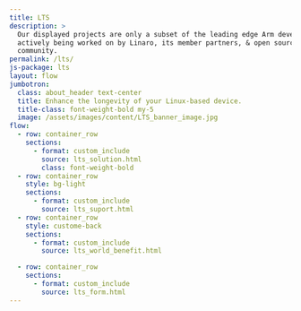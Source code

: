 ```yaml
---
title: LTS
description: >
  Our displayed projects are only a subset of the leading edge Arm developments
  actively being worked on by Linaro, its member partners, & open source
  community.
permalink: /lts/
js-package: lts
layout: flow
jumbotron:
  class: about_header text-center
  title: Enhance the longevity of your Linux-based device.
  title-class: font-weight-bold my-5
  image: /assets/images/content/LTS_banner_image.jpg
flow:
  - row: container_row
    sections:
      - format: custom_include
        source: lts_solution.html
        class: font-weight-bold
  - row: container_row
    style: bg-light
    sections:
      - format: custom_include
        source: lts_suport.html
  - row: container_row
    style: custome-back
    sections:
      - format: custom_include
        source: lts_world_benefit.html

  - row: container_row
    sections:
      - format: custom_include
        source: lts_form.html
---
```

